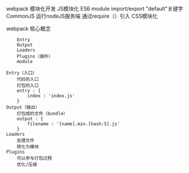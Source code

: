 webpack 模块化开发
    JS模块化
            ES6 module
            import/export
            "default"关键字
            CommonJS
            运行nodeJS服务端 通过require（）引入
    CSS模块化

webpack 核心概念

        Entry
        Output
        Loaders
        Plugins（插件）
        module
    
    Entry（入口）
        代码的入口
        打包的入口
        entry : {
            index : 'index.js'
        }
    Output（输出）
        打包成的文件（bundle）
        output : {
            filename : '[name].min.[hash:5].js'
        }
    Loaders
        处理文件
        转化为模块
    Plugins
        可以参与打包过程
        优化/压缩